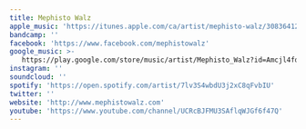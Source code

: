 ```yaml
---
title: Mephisto Walz
apple_music: 'https://itunes.apple.com/ca/artist/mephisto-walz/30836412'
bandcamp: ''
facebook: 'https://www.facebook.com/mephistowalz'
google_music: >-
   https://play.google.com/store/music/artist/Mephisto_Walz?id=Amcjl4fd5lc47ycad5sj2jm3bim
instagram: ''
soundcloud: ''
spotify: 'https://open.spotify.com/artist/7lv3S4wbdU3j2xC8qFvbIU'
twitter: ''
website: 'http://www.mephistowalz.com'
youtube: 'https://www.youtube.com/channel/UCRcBJFMU3SAflqWJGf6f47Q'
---
```

